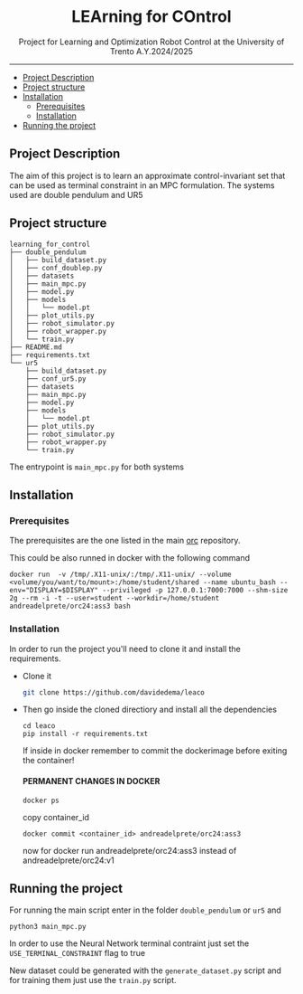 <p align='center'>
    <h1 align="center">LEArning for COntrol</h1>
    <p align="center">
    Project for Learning and Optimization Robot Control at the University of Trento A.Y.2024/2025
    </p>
</p>

----------

- [Project Description](#project-description)
- [Project structure](#project-structure)
- [Installation](#installation)
  - [Prerequisites](#prerequisites)
  - [Installation](#installation-1)
- [Running the project](#running-the-project)


## Project Description

The aim of this project is to learn an approximate control-invariant set that can be used as terminal
constraint in an MPC formulation. The systems used are double pendulum and UR5

## Project structure
```
learning_for_control
├── double_pendulum
│   ├── build_dataset.py
│   ├── conf_doublep.py
│   ├── datasets
│   ├── main_mpc.py
│   ├── model.py
│   ├── models
│   │   └── model.pt
│   ├── plot_utils.py
│   ├── robot_simulator.py
│   ├── robot_wrapper.py
│   └── train.py
├── README.md
├── requirements.txt
└── ur5
    ├── build_dataset.py
    ├── conf_ur5.py
    ├── datasets
    ├── main_mpc.py
    ├── model.py
    ├── models
    │   └── model.pt
    ├── plot_utils.py
    ├── robot_simulator.py
    ├── robot_wrapper.py
    └── train.py

```
The entrypoint is `main_mpc.py` for both systems
## Installation
### Prerequisites
The prerequisites are the one listed in the main [orc](https://github.com/andreadelprete/orc) repository.

This could be also runned in docker with the following command
```
docker run  -v /tmp/.X11-unix/:/tmp/.X11-unix/ --volume <volume/you/want/to/mount>:/home/student/shared --name ubuntu_bash --env="DISPLAY=$DISPLAY" --privileged -p 127.0.0.1:7000:7000 --shm-size 2g --rm -i -t --user=student --workdir=/home/student andreadelprete/orc24:ass3 bash
```
### Installation
In order to run the project you'll need to clone it and install the requirements. 
- Clone it

    ```BASH
    git clone https://github.com/davidedema/leaco

    ```
- Then go inside the cloned directiory and install all the dependencies
  ```
  cd leaco
  pip install -r requirements.txt
  ```

  If inside in docker remember to commit the dockerimage before exiting the container!
    #### PERMANENT CHANGES IN DOCKER
    ```
    docker ps
    ```
    copy container_id
    ```
    docker commit <container_id> andreadelprete/orc24:ass3
    ```
    now for docker run andreadelprete/orc24:ass3 instead of andreadelprete/orc24:v1

## Running the project
For running the main script enter in the folder `double_pendulum` or `ur5` and
```
python3 main_mpc.py
```
In order to use the Neural Network terminal contraint just set the `USE_TERMINAL_CONSTRAINT` flag to true

New dataset could be generated with the `generate_dataset.py` script and for training them just use the `train.py` script.

